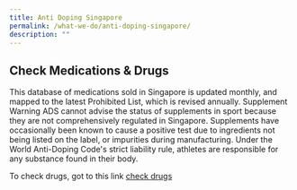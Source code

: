 ```yaml
---
title: Anti Doping Singapore
permalink: /what-we-do/anti-doping-singapore/
description: ""
---
```

Check Medications & Drugs
-------------------------

This database of medications sold in Singapore is updated monthly, and mapped to the latest Prohibited List, which is revised annually. Supplement Warning ADS cannot advise the status of supplements in sport because they are not comprehensively regulated in Singapore. Supplements have occasionally been known to cause a positive test due to ingredients not being listed on the label, or impurities during manufacturing. Under the World Anti-Doping Code's strict liability rule, athletes are responsible for any substance found in their body.

To check drugs, got to this link
[check drugs](www.google.com)